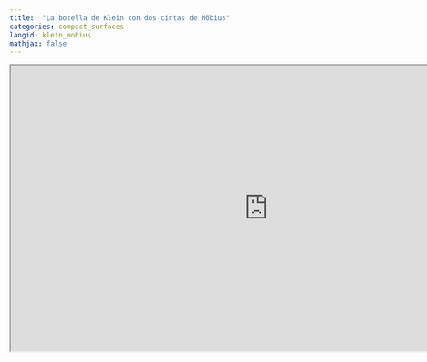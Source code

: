 ```yaml
---
title:  "La botella de Klein con dos cintas de Möbius"
categories: compact_surfaces
langid: klein_mobius
mathjax: false
---
```


<iframe width="900" height="500"
	src="https://www.youtube.com/embed/a5Azcwe9p4o?rel=0">
</iframe>

